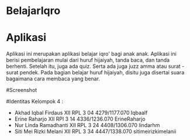 # BelajarIqro

# Aplikasi
Aplikasi ini merupakan aplikasi belajar iqro' bagi anak anak. Aplikasi ini berisi pembelajaran mulai dari huruf hijaiyah, tanda baca,
dan tanda berhenti. Setelah itu, juga ada quiz. Serta ada juga juzz amma atau surat - surat pendek. Pada bagian belajar huruf hijaiyah,
disitu juga disertai suara bagaimana cara membaca yang benar.

#Screenshot

#Identitas
Kelompok 4 :
* Akhad Iqbal Firdaus      XII RPL 3 04 4279/1177.070 Iqbaalf
* Erine Raharjo            XII RPl 3 14 4336/1236.070 ErineRaharjo
* Nur Linda Ramadhanti     XII RPL 3 24 4408/1306.070 lindarhm
* Siti Mei Rizki Melani    XII RPL 3 34 4447/1338.070 sitimeirizkimelanii
